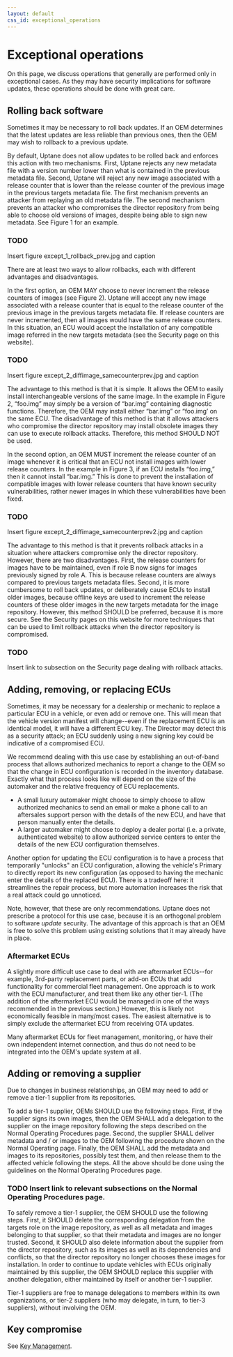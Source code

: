 ```yaml
---
layout: default
css_id: exceptional_operations
---
```


# Exceptional operations

On this page, we discuss operations that generally are performed only in exceptional cases. As they may have security implications for software updates, these operations should be done with great care.

## Rolling back software

Sometimes it may be necessary to roll back updates.  If an OEM determines that the latest updates are less reliable than previous ones, then the OEM may wish to rollback to a previous update.

By default, Uptane does not allow updates to be rolled back and enforces this action with two mechanisms. First, Uptane rejects any new metadata file with a version number lower than what is contained in the previous metadata file. Second, Uptane will reject any new image associated with a release counter that is lower than the release counter of the previous image in the previous targets metadata file. The first mechanism prevents an attacker from replaying an old metadata file. The second mechanism prevents an attacker who compromises the director repository from being able to choose old versions of images, despite being able to sign new metadata. See Figure 1 for an example.

### TODO
Insert figure except_1_rollback_prev.jpg and caption

There are at least two ways to allow rollbacks, each with different advantages and disadvantages.

In the first option, an OEM MAY choose to never increment the release counters of images (see Figure 2). Uptane will accept any new image associated with a release counter that is equal to the release counter of the previous image in the previous targets metadata file. If release counters are never incremented, then all images would have the same release counters. In this situation, an ECU would accept the installation of any compatible image referred in the new targets metadata (see the Security page on this website).

### TODO
Insert figure except_2_diffimage_samecounterprev.jpg and caption

The advantage to this method is that it is simple. It allows the OEM to easily install interchangeable versions of the same image. In the example in Figure 2, “foo.img” may simply be a version of “bar.img” containing diagnostic functions. Therefore, the OEM may install either “bar.img” or “foo.img’ on the same ECU. The disadvantage of this method is that it allows attackers who compromise the director repository may install obsolete images they can use to execute rollback attacks. Therefore, this method SHOULD NOT be used.

In the second option, an OEM MUST increment the release counter of an image whenever it is critical that an ECU not install images with lower release counters. In the example in Figure 3, if an ECU installs “foo.img,” then it cannot install “bar.img.” This is done to prevent the installation of compatible images with lower release counters that have known security vulnerabilities, rather newer images in which these vulnerabilities have been fixed.

### TODO
Insert figure except_2_diffimage_samecounterprev2.jpg and caption

The advantage to this method is that it prevents rollback attacks in a situation
where attackers compromise only the director repository.  However, there are two disadvantages. First, the release counters for images have to be maintained, even if role B now signs for images previously signed by role A. This is because release counters are always compared to previous targets metadata files. Second, it is more cumbersome to roll back updates, or deliberately cause ECUs to install older images, because offline keys are used to increment the release counters of these older images in the new targets metadata for the image repository. However, this method SHOULD be preferred, because it is more secure. See the Security pages on this website for more techniques that can be used to limit rollback attacks when the director repository is compromised.

### TODO
Insert link to subsection on the Security page dealing with rollback attacks.

## Adding, removing, or replacing ECUs

Sometimes, it may be necessary for a dealership or mechanic to replace a particular ECU in a vehicle, or even add or remove one. This will mean that the vehicle version manifest will change--even if the replacement ECU is an identical model, it will have a different ECU key. The Director may detect this as a security attack; an ECU suddenly using a new signing key could be indicative of a compromised ECU.

We recommend dealing with this use case by establishing an out-of-band process that allows authorized mechanics to report a change to the OEM so that the change in ECU configuration is recorded in the inventory database. Exactly what that process looks like will depend on the size of the automaker and the relative frequency of ECU replacements.

* A small luxury automaker might choose to simply choose to allow authorized mechanics to send an email or make a phone call to an aftersales support person with the details of the new ECU, and have that person manually enter the details.
* A larger automaker might choose to deploy a dealer portal (i.e. a private, authenticated website) to allow authorized service centers to enter the details of the new ECU configuration themselves.

Another option for updating the ECU configuration is to have a process that temporarily "unlocks" an ECU configuration, allowing the vehicle's Primary to directly report its new configuration (as opposed to having the mechanic enter the details of the replaced ECU). There is a tradeoff here: it streamlines the repair process, but more automation increases the risk that a real attack could go unnoticed.

Note, however, that these are only recommendations. Uptane does not prescribe a protocol for this use case, because it is an orthogonal problem to software _update_ security. The advantage of this approach is that an OEM is free to solve this problem using existing solutions that it may already have in place.

### Aftermarket ECUs

A slightly more difficult use case to deal with are aftermarket ECUs--for example, 3rd-party replacement parts, or add-on ECUs that add functionality for commercial fleet management. One approach is to work with the ECU manufacturer, and treat them like any other tier-1. (The addition of the aftermarket ECU would be managed in one of the ways recommended in the previous section.) However, this is likely not economically feasible in many/most cases. The easiest alternative is to simply exclude the aftermarket ECU from receiving OTA updates.

Many aftermarket ECUs for fleet management, monitoring, or  have their own independent internet connection, and thus do not need to be integrated into the OEM's update system at all.

## Adding or removing a supplier

Due to changes in business relationships, an OEM may need to add or remove a tier-1 supplier from its repositories.

To add a tier-1 supplier, OEMs SHOULD use the following steps. First, if the supplier signs its own images, then the OEM SHALL add a delegation to the supplier on the image repository following the steps described on the Normal Operating Procedures page. Second, the supplier SHALL deliver metadata and / or images to the OEM following the procedure shown on the Normal Operating page. Finally, the OEM SHALL add the metadata and images to its repositories, possibly test them, and then release them to the affected vehicle following the steps. All the above should be done using the guidelines on the Normal Operating Procedures page.

### TODO Insert link to relevant subsections on the Normal Operating Procedures page.

To safely remove a tier-1 supplier, the OEM SHOULD use the following steps. First, it SHOULD delete the corresponding delegation from the targets role on the image repository, as well as all metadata and images belonging to that supplier, so that their metadata and images are no longer trusted. Second, it SHOULD also delete information about the supplier from the director repository, such as its images as well as its dependencies and conflicts, so that the director repository no longer chooses these images for installation. In order to continue to update vehicles with ECUs originally maintained by this supplier, the OEM SHOULD replace this supplier with another delegation, either maintained by itself or another tier-1 supplier.

Tier-1 suppliers are free to manage delegations to members within its own organizations, or tier-2 suppliers (who may delegate, in turn, to tier-3 suppliers), without involving the OEM.


## Key compromise

See [Key Management](key_management.html).

